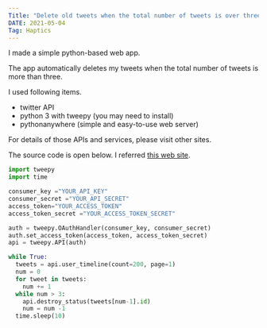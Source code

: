 ```yaml
---
Title: "Delete old tweets when the total number of tweets is over three"
DATE: 2021-05-04
Tag: Haptics
---
```

I made a simple python-based web app.

The app automatically deletes my tweets when the total number of tweets is more than three.

I used following items.
 - twitter API
 - python 3 with tweepy (you may need to install)
 - pythonanywhere (simple and easy-to-use web server)

For details of those APIs and services, please visit other sites.

The source code is open below.
I referred [this web site](https://tech-lab.sios.jp/archives/21400).

```python
import tweepy
import time

consumer_key ="YOUR_API_KEY"
consumer_secret ="YOUR_API_SECRET"
access_token="YOUR_ACCESS_TOKEN"
access_token_secret ="YOUR_ACCESS_TOKEN_SECRET"

auth = tweepy.OAuthHandler(consumer_key, consumer_secret)
auth.set_access_token(access_token, access_token_secret)
api = tweepy.API(auth)

while True:
  tweets = api.user_timeline(count=200, page=1)
  num = 0
  for tweet in tweets:
    num += 1
  while num > 3:
    api.destroy_status(tweets[num-1].id)
    num = num -1
  time.sleep(10)


```